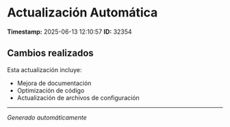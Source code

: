 # Actualización Automática

**Timestamp:** 2025-06-13 12:10:57
**ID:** 32354

## Cambios realizados

Esta actualización incluye:
- Mejora de documentación
- Optimización de código
- Actualización de archivos de configuración

---
*Generado automáticamente*
